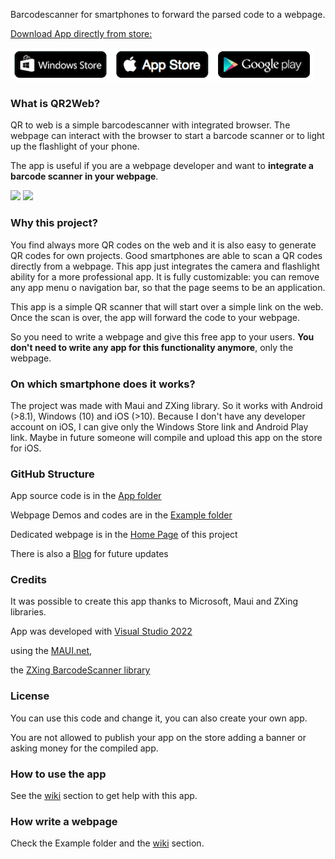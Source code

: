 
Barcodescanner for smartphones to forward the parsed code to a webpage.

<a href="https://github.com/Adrianotiger/qr2web/wiki/download">Download App directly from store:

<img src="https://github.com/Adrianotiger/qr2web/raw/gh-pages/images/stores.png">
</a>

### What is QR2Web?
QR to web is a simple barcodescanner with integrated browser.
The webpage can interact with the browser to start a barcode scanner or to light up the flashlight of your phone.

The app is useful if you are a webpage developer and want to <b>integrate a barcode scanner in your webpage</b>.

<img src="https://github.com/Adrianotiger/qr2web/assets/7373079/3524f89a-5387-45aa-a61b-26f8a7f57f1b" width="200px"> <img src="https://github.com/Adrianotiger/qr2web/assets/7373079/a0bf4100-e6d8-4d2c-a728-e0592184a45d" width="200px">

### Why this project?
You find always more QR codes on the web and it is also easy to generate QR codes for own projects. Good smartphones are able to scan a QR codes directly from a webpage. This app just integrates the camera and flashlight ability for a more professional app. It is fully customizable: you can remove any app menu o navigation bar, so that the page seems to be an application.

This app is a simple QR scanner that will start over a simple link on the web. Once the scan is over, the app will forward the code to your webpage. 

So you need to write a webpage and give this free app to your users. **You don't need to write any app for this functionality anymore**, only the webpage.

### On which smartphone does it works?
The project was made with Maui and ZXing library. So it works with Android (>8.1), Windows (10) and iOS (>10).
Because I don't have any developer account on iOS, I can give only the Windows Store link and Android Play link. Maybe in future someone will compile and upload this app on the store for iOS.

### GitHub Structure
App source code is in the [App folder](https://github.com/Adrianotiger/qr2web/tree/master/App) 

Webpage Demos and codes are in the [Example folder](https://github.com/Adrianotiger/qr2web/tree/master/Examples)

Dedicated webpage is in the [Home Page](https://adrianotiger.github.io/qr2web/) of this project

There is also a  [Blog](https://adrianotiger.github.io/qr2web/blog) for future updates

### Credits
It was possible to create this app thanks to Microsoft, Maui and ZXing libraries.

App was developed with [Visual Studio 2022](https://www.visualstudio.com/)

using the [MAUI.net](https://dotnet.microsoft.com/en-us/apps/maui),

the [ZXing BarcodeScanner library](https://github.com/Redth/ZXing.Net.Maui)

### License
You can use this code and change it, you can also create your own app.

You are not allowed to publish your app on the store adding a banner or asking money for the compiled app.

### How to use the app
See the [wiki](https://github.com/Adrianotiger/qr2web/wiki) section to get help with this app.

### How write a webpage
Check the Example folder and the [wiki](https://github.com/Adrianotiger/qr2web/wiki) section.
